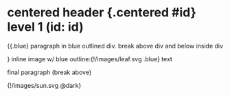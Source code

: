 # centered header {.centered #id} level 1 (id: id)

{{.blue}
paragraph in blue outlined div. break above div and below inside div

}
inline image w/ blue outline:{!/images/leaf.svg .blue}
text

final paragraph (break above)






{!/images/sun.svg @dark}
<style>
    .blue {
        border: 1px solid blue;
    }
    .dark {
        color: #fff;
        background-color: #333;
    }
</style>
